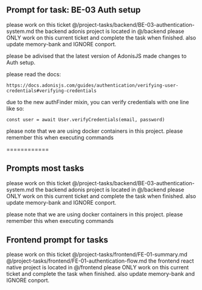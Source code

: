 ## Prompt for task: BE-03 Auth setup
please work on this ticket @/project-tasks/backend/BE-03-authentication-system.md 
the backend adonis project is located in @/backend
please ONLY work on this current ticket and complete the task when finished. also update memory-bank and IGNORE conport.

please be adivised that the latest version of AdonisJS made changes to Auth setup.

please read the docs:
```
https://docs.adonisjs.com/guides/authentication/verifying-user-credentials#verifying-credentials
```

due to the new authFinder mixin, you can verify credentials with one line like so:
 ```
 const user = await User.verifyCredentials(email, password)
 ```

please note that we are using docker containers in this project. please remember this when executing commands

============

## Prompts most tasks
please work on this ticket @/project-tasks/backend/BE-03-authentication-system.md 
the backend adonis project is located in @/backend
please ONLY work on this current ticket and complete the task when finished. also update memory-bank and IGNORE conport.

please note that we are using docker containers in this project. please remember this when executing commands


## Frontend prompt for tasks

please work on this ticket @/project-tasks/frontend/FE-01-summary.md @/project-tasks/frontend/FE-01-authentication-flow.md 
the frontend react native project is located in @/frontend 
please ONLY work on this current ticket and complete the task when finished. also update memory-bank and IGNORE conport.
